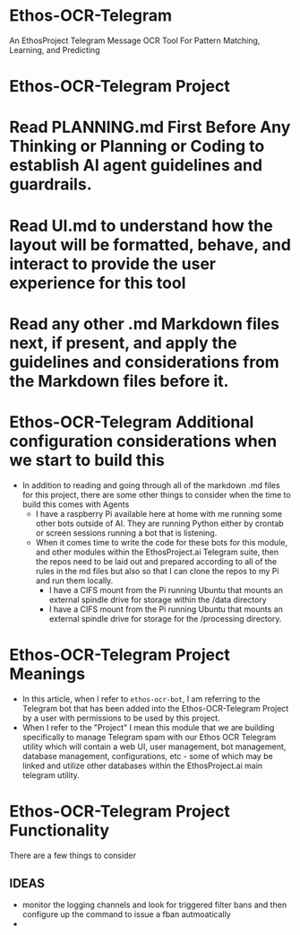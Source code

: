 # Ethos-OCR-Telegram
An EthosProject Telegram Message OCR Tool For Pattern Matching, Learning, and Predicting


# Ethos-OCR-Telegram Project

# Read PLANNING.md First Before Any Thinking or Planning or Coding to establish AI agent guidelines and guardrails.
# Read UI.md to understand how the layout will be formatted, behave, and interact to provide the user experience for this tool
# Read any other .md Markdown files next, if present, and apply the guidelines and considerations from the Markdown files before it.

# Ethos-OCR-Telegram Additional configuration considerations when we start to build this
- In addition to reading and going through all of the markdown .md files for this project, there are some other things to consider when the time to build this comes with Agents
  - I have a raspberry Pi available here at home with me running some other bots outside of AI.  They are running Python either by crontab or screen sessions running a bot that is listening.
  - When it comes time to write the code for these bots for this module, and other modules within the EthosProject.ai Telegram suite, then the repos need to be laid out and prepared according to all of the rules in the md files but also so that I can clone the repos to my Pi and run them locally.
    - I have a CIFS mount from the Pi running Ubuntu that mounts an external spindle drive for storage within the /data directory
    - I have a CIFS mount from the Pi running Ubuntu that mounts an external spindle drive for storage for the /processing directory.

# Ethos-OCR-Telegram Project Meanings
- In this article, when I refer to `ethos-ocr-bot`, I am referring to the Telegram bot that has been added into the Ethos-OCR-Telegram Project by a user with permissions to be used by this project.
- When I refer to the "Project" I mean this module that we are building specifically to manage Telegram spam with our Ethos OCR Telegram utility which will contain a web UI, user management, bot management, database management, configurations, etc - some of which may be linked and utilize other databases within the EthosProject.ai main telegram utility.

# Ethos-OCR-Telegram Project Functionality
There are a few things to consider

## IDEAS
- monitor the logging channels and look for triggered filter bans and then configure up the command to issue a fban autmoatically
- 
